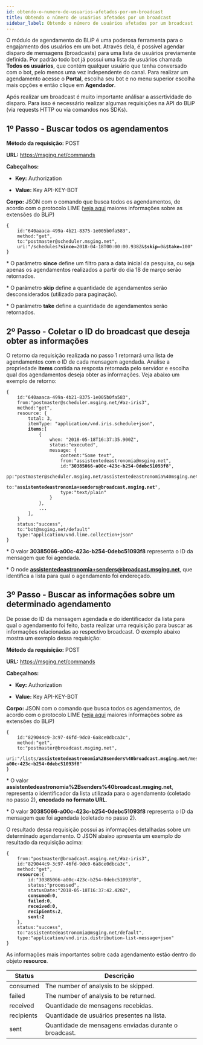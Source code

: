 ```yaml
---
id: obtendo-o-numero-de-usuarios-afetados-por-um-broadcast
title: Obtendo o número de usuários afetados por um broadcast
sidebar_label: Obtendo o número de usuários afetados por um broadcast
---
```


O módulo de agendamento do BLiP é uma poderosa ferramenta para o engajamento dos usuários em um bot. Através dela, é possível agendar disparo de mensagens (broadcasts) para uma lista de usuários previamente definida. Por padrão todo bot já possui uma lista de usuários chamada **Todos os usuários**, que contém qualquer usuário que tenha conversado com o bot, pelo menos uma vez independente do canal. Para realizar um agendamento acesse o **Portal**, escolha seu bot e no menu superior escolha mais opções e então clique em **Agendador**.

Após realizar um broadcast é muito importante análisar a assertividade do disparo. Para isso é necessário realizar algumas requisições na API do BLiP (via requests HTTP ou via comandos nos SDKs).

## 1º Passo - Buscar todos os agendamentos

**Método da requisição:** POST

**URL:** https://msging.net/commands

**Cabeçalhos:** 

* **Key:** Authorization

* **Value:** Key API-KEY-BOT

**Corpo:** JSON com o comando que busca todos os agendamentos, de acordo com o protocolo LIME ([veja aqui](https://docs.blip.ai/?csharp#extensions) maiores informações sobre as extensões do BLiP)

<pre><code>{
    id:"640aaaca-499a-4b21-8375-1e005b0fa583",
    method:"get",
    to:"postmaster@scheduler.msging.net",
    uri:"/schedules?<b>since</b>=2018-04-18T00:00:00.938Z&$<b>skip</b>=0&$<b>take</b>=100"
}
</pre></code>


\* O parâmetro **since** define um filtro para a data inicial da pesquisa, ou seja apenas os agendamentos realizados a partir do dia 18 de março serão retornados.


\* O parâmetro **skip** define a quantidade de agendamentos serão desconsiderados (utilizado para paginação).


\* O parâmetro **take** define a quantidade de agendamentos serão retornados.



## 2º Passo - Coletar o ID do broadcast que deseja obter as informações

O retorno da requisição realizada no passo 1 retornará uma lista de agendamentos com o ID de cada mensagem agendada. Analise a propriedade **items** contida na resposta retornada pelo servidor e escolha qual dos agendamentos deseja obter as informações. Veja abaixo um exemplo de retorno:

<pre><code>{
    id:"640aaaca-499a-4b21-8375-1e005b0fa583",
    from:"postmaster@scheduler.msging.net/#az-iris3",
    method:"get",
    resource: {
        total: 3, 
        itemType: "application/vnd.iris.schedule+json",
        <b>items</b>:[
            {
                when: "2018-05-18T16:37:35.900Z",
                status:"executed",
                message: {
                    content:"Some text",
                    from:"assistentedeastronomia@msging.net",
                    id:"<b>30385066-a00c-423c-b254-0debc51093f8</b>",
                    pp:"postmaster@scheduler.msging.net/assistentedeastronomia%40msging.net",
                    to:"<b>assistentedeastronomia+senders@broadcast.msging.net</b>",
                    type:"text/plain"
                }
            },
            ...
        ],
    }
    status:"success",
    to:"bot@msging.net/default"
    type:"application/vnd.lime.collection+json"
}
</pre></code>

\* O valor **30385066-a00c-423c-b254-0debc51093f8** representa o ID da mensagem que foi agendada.

\* O node **assistentedeastronomia+senders@broadcast.msging.net**, que identifica a lista para qual o agendamento foi endereçado.


## 3º Passo - Buscar as informações sobre um determinado agendamento

De posse do ID da mensagem agendada e do identificador da lista para qual o agendamento foi feito, basta realizar uma requisição para buscar as informações relacionadas ao respectivo broadcast. O exemplo abaixo mostra um exemplo dessa requisição:

**Método da requisição:** POST

**URL:** https://msging.net/commands

**Cabeçalhos:** 

* **Key:** Authorization

* **Value:** Key API-KEY-BOT

**Corpo:** JSON com o comando que busca todos os agendamentos, de acordo com o protocolo LIME ([veja aqui](https://docs.blip.ai/?csharp#extensions) maiores informações sobre as extensões do BLiP)

<pre><code>{
    id:"829044c9-3c97-46fd-9dc0-6a8ce0dbca3c",
    method:"get",
    to:"postmaster@broadcast.msging.net",
    uri:"/lists/<b>assistentedeastronomia%2Bsenders%40broadcast.msging.net</b>/messages/<b>30385066-a00c-423c-b254-0debc51093f8</b>"
}
</pre></code>

\* O valor **assistentedeastronomia%2Bsenders%40broadcast.msging.net**, representa o identificador da lista utilizada para o agendamento (coletado no passo 2), **encodado no formato URL**.

\* O valor **30385066-a00c-423c-b254-0debc51093f8** representa o ID da mensagem que foi agendada (coletado no passo 2).

O resultado dessa requisição possui as informações detalhadas sobre um determinado agendamento. O JSON abaixo apresenta um exemplo do resultado da requisição acima:

<pre><code>{
    from:"postmaster@broadcast.msging.net/#az-iris3",
    id:"829044c9-3c97-46fd-9dc0-6a8ce0dbca3c",
    method:"get",
    <b>resource</b>:{
        id:"30385066-a00c-423c-b254-0debc51093f8",
        status:"processed",
        statusDate:"2018-05-18T16:37:42.420Z",
        <b>consumed:0</b>,
        <b>failed:0</b>,
        <b>received:0</b>,
        <b>recipients:2</b>,
        <b>sent:2</b>
    },
    status:"success",
    to:"assistentedeastronomia@msging.net/default",
    type:"application/vnd.iris.distribution-list-message+json"
}
</pre></code>

As informações mais importantes sobre cada agendamento estão dentro do objeto **resource**.

| Status    | Descrição                                                    | 
|-----------|--------------------------------------------------------------|
| consumed  | The number of analysis to be skipped.                        |
| failed    | The number of analysis to be returned.                       |
| received	| Quantidade de mensagens recebidas.                           |
| recipients| Quantidade de usuários presentes na lista.                   |
| sent	    | Quantidade de mensagens enviadas durante o broadcast.        |
